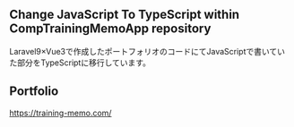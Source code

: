 ## Change JavaScript To TypeScript within CompTrainingMemoApp repository

Laravel9×Vue3で作成したポートフォリオのコードにてJavaScriptで書いていた部分をTypeScriptに移行しています。

## Portfolio
<a>https://training-memo.com/</a>
